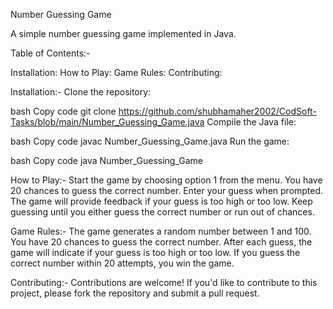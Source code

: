Number Guessing Game

A simple number guessing game implemented in Java.

Table of Contents:-

Installation:
How to Play:
Game Rules:
Contributing:

Installation:-
Clone the repository:

bash
Copy code
git clone https://github.com/shubhamaher2002/CodSoft-Tasks/blob/main/Number_Guessing_Game.java
Compile the Java file:

bash
Copy code
javac Number_Guessing_Game.java
Run the game:

bash
Copy code
java Number_Guessing_Game

How to Play:-
Start the game by choosing option 1 from the menu.
You have 20 chances to guess the correct number.
Enter your guess when prompted.
The game will provide feedback if your guess is too high or too low.
Keep guessing until you either guess the correct number or run out of chances.

Game Rules:-
The game generates a random number between 1 and 100.
You have 20 chances to guess the correct number.
After each guess, the game will indicate if your guess is too high or too low.
If you guess the correct number within 20 attempts, you win the game.

Contributing:-
Contributions are welcome! If you'd like to contribute to this project, please fork the repository and submit a pull request.


